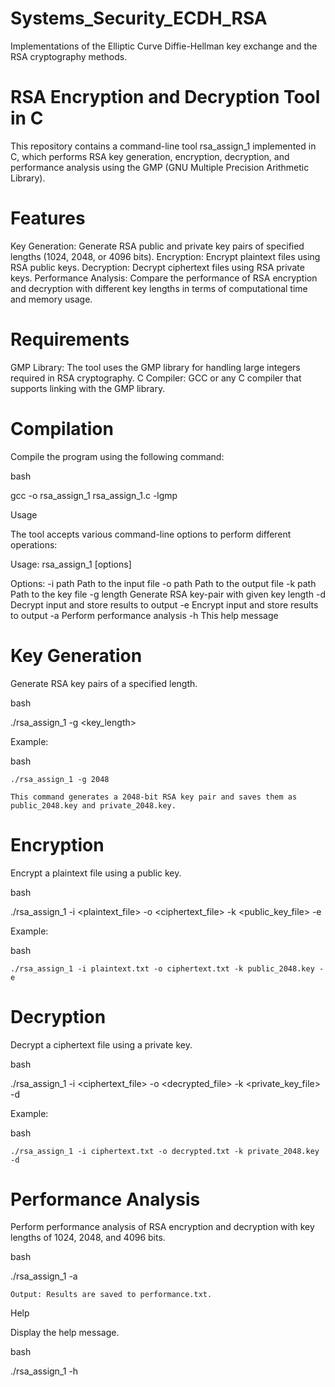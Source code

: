 # Systems_Security_ECDH_RSA
Implementations of the Elliptic Curve Diffie-Hellman key exchange and the RSA cryptography methods.

# RSA Encryption and Decryption Tool in C

This repository contains a command-line tool rsa_assign_1 implemented in C, which performs RSA key generation, encryption, decryption, and performance analysis using the GMP (GNU Multiple Precision Arithmetic Library).

# Features

Key Generation: Generate RSA public and private key pairs of specified lengths (1024, 2048, or 4096 bits).
Encryption: Encrypt plaintext files using RSA public keys.
Decryption: Decrypt ciphertext files using RSA private keys.
Performance Analysis: Compare the performance of RSA encryption and decryption with different key lengths in terms of computational time and memory usage.

# Requirements

GMP Library: The tool uses the GMP library for handling large integers required in RSA cryptography.
C Compiler: GCC or any C compiler that supports linking with the GMP library.

# Compilation

Compile the program using the following command:

bash

gcc -o rsa_assign_1 rsa_assign_1.c -lgmp

Usage

The tool accepts various command-line options to perform different operations:


Usage: rsa_assign_1 [options]

Options:
 -i path   Path to the input file
 -o path   Path to the output file
 -k path   Path to the key file
 -g length Generate RSA key-pair with given key length
 -d        Decrypt input and store results to output
 -e        Encrypt input and store results to output
 -a        Perform performance analysis
 -h        This help message

# Key Generation

Generate RSA key pairs of a specified length.

bash

./rsa_assign_1 -g <key_length>

Example:

bash

    ./rsa_assign_1 -g 2048

    This command generates a 2048-bit RSA key pair and saves them as public_2048.key and private_2048.key.

# Encryption

Encrypt a plaintext file using a public key.

bash

./rsa_assign_1 -i <plaintext_file> -o <ciphertext_file> -k <public_key_file> -e

Example:

bash

    ./rsa_assign_1 -i plaintext.txt -o ciphertext.txt -k public_2048.key -e

# Decryption

Decrypt a ciphertext file using a private key.

bash

./rsa_assign_1 -i <ciphertext_file> -o <decrypted_file> -k <private_key_file> -d

Example:

bash

    ./rsa_assign_1 -i ciphertext.txt -o decrypted.txt -k private_2048.key -d

# Performance Analysis

Perform performance analysis of RSA encryption and decryption with key lengths of 1024, 2048, and 4096 bits.

bash

./rsa_assign_1 -a

    Output: Results are saved to performance.txt.

Help

Display the help message.

bash

./rsa_assign_1 -h
